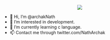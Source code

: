 <p align = "center"><img src = "https://user-images.githubusercontent.com/112867859/201759704-afa3a6a7-9f21-4ce9-9e42-6e719c02f6fd.png"></p>

- 👋 Hi, I’m @archakNath
- 👀 I’m interested in development.
- 🌱 I’m currently learning c language.
- 📫 Contact me through twitter.com/NathArchak


<!---
archakNath/archakNath is a ✨ special ✨ repository because its `README.md` (this file) appears on your GitHub profile.
You can click the Preview link to take a look at your changes.
--->

